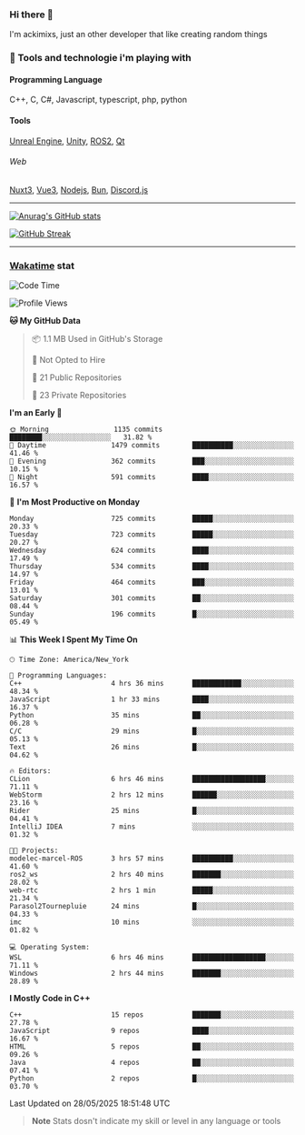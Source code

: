 ### Hi there 👋

I'm ackimixs, just an other developer that like creating random things

### 🧰 Tools and technologie i'm playing with

#### Programming Language
C++, C, C#, Javascript, typescript, php, python

#### Tools
[Unreal Engine](https://www.unrealengine.com), [Unity](https://unity.com/), [ROS2](https://ros.org/), [Qt](https://www.qt.io/)

###### Web
[Nuxt3](https://nuxt.com/), [Vue3](https://vuejs.org/), [Nodejs](https://nodejs.org), [Bun](https://bun.sh/), [Discord.js](https://discord.js.org/)

---

[![Anurag's GitHub stats](https://github-readme-stats.vercel.app/api?username=ackimixs&show_icons=true&theme=github_dark&count_private=true)](https://github.com/anuraghazra/github-readme-stats)

[![GitHub Streak](https://github-readme-streak-stats.herokuapp.com?user=Ackimixs&theme=github-dark-blue&date_format=j%20M%5B%20Y%5D&mode=weekly)](https://git.io/streak-stats)

---
 
 ### [Wakatime](https://wakatime.com/) stat

<!--START_SECTION:waka-->
![Code Time](http://img.shields.io/badge/Code%20Time-1%2C666%20hrs%2025%20mins-blue)

![Profile Views](http://img.shields.io/badge/Profile%20Views-0-blue)

**🐱 My GitHub Data** 

> 📦 1.1 MB Used in GitHub's Storage 
 > 
> 🚫 Not Opted to Hire
 > 
> 📜 21 Public Repositories 
 > 
> 🔑 23 Private Repositories 
 > 
**I'm an Early 🐤** 

```text
🌞 Morning                1135 commits        ████████░░░░░░░░░░░░░░░░░   31.82 % 
🌆 Daytime                1479 commits        ██████████░░░░░░░░░░░░░░░   41.46 % 
🌃 Evening                362 commits         ███░░░░░░░░░░░░░░░░░░░░░░   10.15 % 
🌙 Night                  591 commits         ████░░░░░░░░░░░░░░░░░░░░░   16.57 % 
```
📅 **I'm Most Productive on Monday** 

```text
Monday                   725 commits         █████░░░░░░░░░░░░░░░░░░░░   20.33 % 
Tuesday                  723 commits         █████░░░░░░░░░░░░░░░░░░░░   20.27 % 
Wednesday                624 commits         ████░░░░░░░░░░░░░░░░░░░░░   17.49 % 
Thursday                 534 commits         ████░░░░░░░░░░░░░░░░░░░░░   14.97 % 
Friday                   464 commits         ███░░░░░░░░░░░░░░░░░░░░░░   13.01 % 
Saturday                 301 commits         ██░░░░░░░░░░░░░░░░░░░░░░░   08.44 % 
Sunday                   196 commits         █░░░░░░░░░░░░░░░░░░░░░░░░   05.49 % 
```


📊 **This Week I Spent My Time On** 

```text
🕑︎ Time Zone: America/New_York

💬 Programming Languages: 
C++                      4 hrs 36 mins       ████████████░░░░░░░░░░░░░   48.34 % 
JavaScript               1 hr 33 mins        ████░░░░░░░░░░░░░░░░░░░░░   16.37 % 
Python                   35 mins             ██░░░░░░░░░░░░░░░░░░░░░░░   06.28 % 
C/C                      29 mins             █░░░░░░░░░░░░░░░░░░░░░░░░   05.13 % 
Text                     26 mins             █░░░░░░░░░░░░░░░░░░░░░░░░   04.62 % 

🔥 Editors: 
CLion                    6 hrs 46 mins       ██████████████████░░░░░░░   71.11 % 
WebStorm                 2 hrs 12 mins       ██████░░░░░░░░░░░░░░░░░░░   23.16 % 
Rider                    25 mins             █░░░░░░░░░░░░░░░░░░░░░░░░   04.41 % 
IntelliJ IDEA            7 mins              ░░░░░░░░░░░░░░░░░░░░░░░░░   01.32 % 

🐱‍💻 Projects: 
modelec-marcel-ROS       3 hrs 57 mins       ██████████░░░░░░░░░░░░░░░   41.60 % 
ros2_ws                  2 hrs 40 mins       ███████░░░░░░░░░░░░░░░░░░   28.02 % 
web-rtc                  2 hrs 1 min         █████░░░░░░░░░░░░░░░░░░░░   21.34 % 
Parasol2Tournepluie      24 mins             █░░░░░░░░░░░░░░░░░░░░░░░░   04.33 % 
imc                      10 mins             ░░░░░░░░░░░░░░░░░░░░░░░░░   01.82 % 

💻 Operating System: 
WSL                      6 hrs 46 mins       ██████████████████░░░░░░░   71.11 % 
Windows                  2 hrs 44 mins       ███████░░░░░░░░░░░░░░░░░░   28.89 % 
```

**I Mostly Code in C++** 

```text
C++                      15 repos            ███████░░░░░░░░░░░░░░░░░░   27.78 % 
JavaScript               9 repos             ████░░░░░░░░░░░░░░░░░░░░░   16.67 % 
HTML                     5 repos             ██░░░░░░░░░░░░░░░░░░░░░░░   09.26 % 
Java                     4 repos             ██░░░░░░░░░░░░░░░░░░░░░░░   07.41 % 
Python                   2 repos             █░░░░░░░░░░░░░░░░░░░░░░░░   03.70 % 
```




 Last Updated on 28/05/2025 18:51:48 UTC
<!--END_SECTION:waka-->

> **Note**
> Stats dosn't indicate my skill or level in any language or tools
